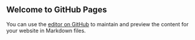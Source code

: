 ## Welcome to GitHub Pages

You can use the [editor on GitHub](https://github.com/ridg100/ridg100.github.io/edit/main/index.md) to maintain and preview the content for your website in Markdown files.


<script src="https://scheduler-amgenpatientservices.cs36.force.com/RepathaFRSScheduler/lightning/lightning.out.js">
</script>

<script>
$Lightning.use("runtime_appointmentbooking:lightningOutGuest",
function() { // Callback once framework and app load
$Lightning.createComponent(
"lightning:flow", // top-level component of your app
{ }, // attributes to set on the component when created
"lexcontainer", // the DOM location to insert the component
function(component) { // API name of the Flow
component.startFlow(”Repatha_Scheduler_Inbound_Guest_New_Appointment”);
}
);
}, 'https://scheduler-amgenpatientservices.cs36.force.com/RepathaFRSScheduler/' // Site endpoint


  
Whenever you commit to this repository, GitHub Pages will run [Jekyll](https://jekyllrb.com/) to rebuild the pages in your site, from the content in your Markdown files.

### Markdown

Markdown is a lightweight and easy-to-use syntax for styling your writing. It includes conventions for

```markdown
Syntax highlighted code block

# Header 1
## Header 2
### Header 3

- Bulleted
- List

1. Numbered
2. List

**Bold** and _Italic_ and `Code` text

[Link](url) and ![Image](src)
```

For more details see [Basic writing and formatting syntax](https://docs.github.com/en/github/writing-on-github/getting-started-with-writing-and-formatting-on-github/basic-writing-and-formatting-syntax).

### Jekyll Themes

Your Pages site will use the layout and styles from the Jekyll theme you have selected in your [repository settings](https://github.com/ridg100/ridg100.github.io/settings/pages). The name of this theme is saved in the Jekyll `_config.yml` configuration file.

### Support or Contact

Having trouble with Pages? Check out our [documentation](https://docs.github.com/categories/github-pages-basics/) or [contact support](https://support.github.com/contact) and we’ll help you sort it out.
